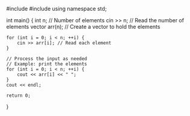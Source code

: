 #include <iostream>
#include <vector>
using namespace std;

int main() {
    int n; // Number of elements
    cin >> n; // Read the number of elements
    vector<int> arr(n); // Create a vector to hold the elements
    
    for (int i = 0; i < n; ++i) {
        cin >> arr[i]; // Read each element
    }
    
    // Process the input as needed
    // Example: print the elements
    for (int i = 0; i < n; ++i) {
        cout << arr[i] << " ";
    }
    cout << endl;

    return 0;
}
